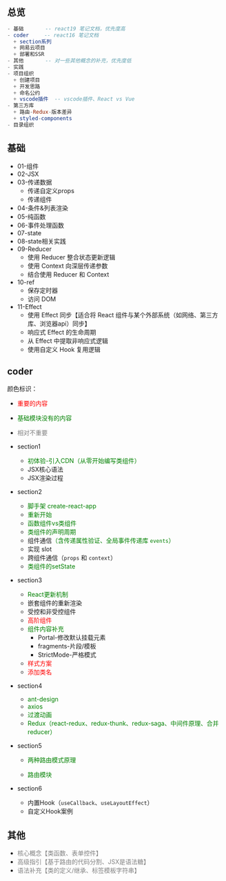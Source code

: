 ## 总览

```elm
- 基础       -- react19 笔记文档，优先度高
- coder     -- react16 笔记文档
  + section系列
  + 网易云项目
  + 部署和SSR
- 其他       -- 对一些其他概念的补充，优先度低
- 实践
- 项目组织
  + 创建项目
  + 开发思路
  + 命名公约
  + vscode插件  -- vscode插件、React vs Vue
- 第三方库
  + 路由-Redux-版本差异
  + styled-components
- 目录组织
```



## 基础

- 01-组件
- 02-JSX
- 03-传递数据
  - 传递自定义props
  - 传递组件
- 04-条件&列表渲染
- 05-纯函数
- 06-事件处理函数
- 07-state
- 08-state相关实践
- 09-Reducer
  - 使用 Reducer 整合状态更新逻辑
  - 使用 Context 向深层传递参数
  - 结合使用 Reducer 和 Context
- 10-ref
  - 保存定时器
  - 访问 DOM
- 11-Effect
  - 使用 Effect 同步【适合将 React 组件与某个外部系统（如网络、第三方库、浏览器api）同步】
  - 响应式 Effect 的生命周期
  - 从 Effect 中提取非响应式逻辑
  - 使用自定义 Hook 复用逻辑



## coder

颜色标识：

- <span style="color: #ff0000">重要的内容</span>
- <span style="color: green">基础模块没有的内容</span>
- <span style="color: gray">相对不重要</span>



- section1

  + <span style="color: green">初体验-引入CDN（从零开始编写类组件）</span>
  + JSX核心语法
  + JSX渲染过程

- section2

  - <span style="color: green">脚手架 create-react-app</span>
  - <span style="color: green">重新开始</span>
  - <span style="color: green">函数组件vs类组件</span>
  - <span style="color: green">类组件的声明周期</span>
  - 组件通信<span style="color: green">（含传递属性验证、全局事件传递库 `events`）</span>
  - 实现 slot
  - 跨组件通信（`props` 和 `context`）
  - <span style="color: green">类组件的setState</span>

- section3

  - <span style="color: green">React更新机制</span>
  - 嵌套组件的重新渲染
  - 受控和非受控组件
  - <span style="color: #ff0000">高阶组件</span>
  - <span style="color: green">组件内容补充</span>
    + Portal-修改默认挂载元素
    + fragments-片段/模板
    + StrictMode-严格模式
  - <span style="color: #ff0000">样式方案</span>
  - <span style="color: #ff0000">添加类名</span>

- section4

  - <span style="color: green">ant-design</span>
  - <span style="color: green">axios</span>
  - <span style="color: green">过渡动画</span>
  - <span style="color: green">Redux（react-redux、redux-thunk、redux-saga、中间件原理、合并reducer）</span>

- section5

  - <span style="color: green">两种路由模式原理</span>

  - <span style="color: green">路由模块</span>

- section6

  - 内置Hook（`useCallback`、`useLayoutEffect`）
  - 自定义Hook案例



## 其他

- <span style="color: gray">核心概念【类函数、表单控件】</span>
- <span style="color: gray">高级指引【基于路由的代码分割、JSX是语法糖】</span>
- <span style="color: gray">语法补充【类的定义/继承、标签模板字符串】</span>











